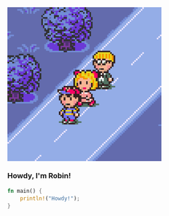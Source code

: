 <img align="center" src="https://github.com/romatthe/romatthe/blob/master/walking.gif" alt="hey there" width=350px height=350px />

### Howdy, I'm Robin!

```rust
fn main() {
    println!("Howdy!");
}
```
